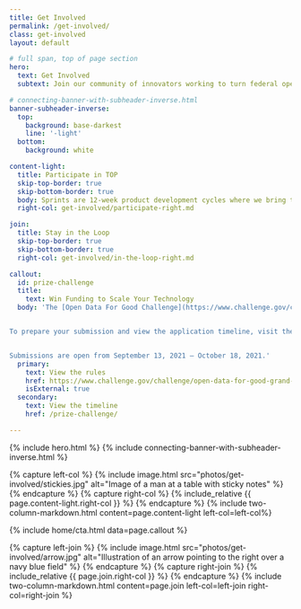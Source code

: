 ```yaml
---
title: Get Involved
permalink: /get-involved/
class: get-involved
layout: default

# full span, top of page section
hero:
  text: Get Involved
  subtext: Join our community of innovators working to turn federal open data into technologies that solve real-world problems for people across the country.

# connecting-banner-with-subheader-inverse.html
banner-subheader-inverse:
  top:
    background: base-darkest
    line: '-light'
  bottom:
    background: white

content-light:
  title: Participate in TOP
  skip-top-border: true
  skip-bottom-border: true
  body: Sprints are 12-week product development cycles where we bring together tech teams and collaborators to build digital products using open data.
  right-col: get-involved/participate-right.md

join:
  title: Stay in the Loop
  skip-top-border: true
  skip-bottom-border: true
  right-col: get-involved/in-the-loop-right.md

callout:
  id: prize-challenge
  title: 
    text: Win Funding to Scale Your Technology
  body: 'The [Open Data For Good Challenge](https://www.challenge.gov/challenge/open-data-for-good-grand-challenge/) is now live. The challenge will award at least $100,000 to teams who have created products using The Opportunity Project process.


To prepare your submission and view the application timeline, visit the [prize challenge page](SITE.BASEURL/prize-challenge). The TOP Team is leading informational webinars throughout the summer and fall to help you get ready.


Submissions are open from September 13, 2021 – October 18, 2021.'
  primary:
    text: View the rules
    href: https://www.challenge.gov/challenge/open-data-for-good-grand-challenge/
    isExternal: true
  secondary: 
    text: View the timeline
    href: /prize-challenge/

---
```

{% include hero.html %}
{% include connecting-banner-with-subheader-inverse.html %}

{% capture left-col %}
  {% include image.html src="photos/get-involved/stickies.jpg" alt="Image of a man at a table with sticky notes" %}
{% endcapture %}
{% capture right-col %}
  {% include_relative {{ page.content-light.right-col }} %}
{% endcapture %}
{% include two-column-markdown.html content=page.content-light left-col=left-col%}

{% include home/cta.html data=page.callout %}

{% capture left-join %}
  {% include image.html src="photos/get-involved/arrow.jpg" alt="Illustration of an arrow pointing to the right over a navy blue field" %}
{% endcapture %}
{% capture right-join %}
  {% include_relative {{ page.join.right-col }} %}
{% endcapture %}
{% include two-column-markdown.html content=page.join left-col=left-join right-col=right-join %}
